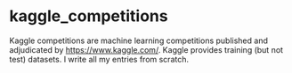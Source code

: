 # kaggle_competitions

Kaggle competitions are machine learning competitions published and adjudicated by https://www.kaggle.com/. Kaggle provides training (but not test) datasets. I write all my entries from scratch.
